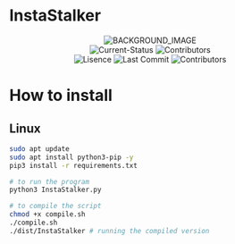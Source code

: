 # InstaStalker

<p align="center">
    <img src="https://user-images.githubusercontent.com/36286877/162791937-2682d367-418a-402e-8d0d-64d09d55b9e2.png" alt="BACKGROUND_IMAGE">
    <br>
    <img src="https://img.shields.io/badge/status-under%20development-green?style=for-the-badge" alt="Current-Status">
    <img src="https://img.shields.io/github/release-date/hirusha-adi/InstaStalker?style=for-the-badge" alt="Contributors">
    <br>
    <img src="https://img.shields.io/github/license/hirusha-adi/InstaStalker?style=for-the-badge" alt="Lisence">
    <img src="https://img.shields.io/github/last-commit/hirusha-adi/InstaStalker?style=for-the-badge" alt="Last Commit">
    <img src="https://img.shields.io/github/contributors/hirusha-adi/InstaStalker?style=for-the-badge" alt="Contributors">
</p>

# How to install

## Linux

```bash
sudo apt update
sudo apt install python3-pip -y
pip3 install -r requirements.txt

# to run the program
python3 InstaStalker.py

# to compile the script
chmod +x compile.sh
./compile.sh
./dist/InstaStalker # running the compiled version
```
